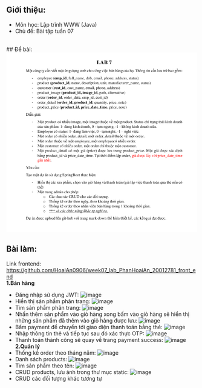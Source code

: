 ## Giới thiệu:
- Môn học: Lập trình WWW (Java)
- Chủ đề: Bài tập tuần 07
<br />
## Đề bài:
<img src="image-readme/img.png"/>
<br />

## Bài làm:
Link frontend:
https://github.com/HoaiAn0906/week07_lab_PhanHoaiAn_20012781_front_end
<br>
<b>1.Bán hàng</b>
- Đăng nhập sử dụng JWT:
![image](https://github.com/HoaiAn0906/week07_lab_PhanHoaiAn_20012781/assets/98022590/7c79b5ef-038f-4e9b-bb5c-bc77a2c847f3)
- Hiển thị sản phẩm phân trang:
![image](https://github.com/HoaiAn0906/week07_lab_PhanHoaiAn_20012781/assets/98022590/c85d6a49-c591-4138-9ab3-85ed420dd8a7)
- Tìm sản phẩm phân trang:
![image](https://github.com/HoaiAn0906/week07_lab_PhanHoaiAn_20012781/assets/98022590/fe2be0e0-4eae-4f9b-ae5e-4901dcbe314e)
- Nhấn thêm sản phẩm vào giỏ hàng xong bấm vào giỏ hàng sẽ hiển thị những sản phẩm đã thêm vào giỏ hàng được lưu:
![image](https://github.com/HoaiAn0906/week07_lab_PhanHoaiAn_20012781/assets/98022590/ea58bdd0-e211-4f4c-b94f-e99a4ff789a9)
- Bấm payment để chuyển tới giao diện thanh toán bằng thẻ:
![image](https://github.com/HoaiAn0906/week07_lab_PhanHoaiAn_20012781/assets/98022590/afb50ee6-e233-4a9c-92ef-3b2f2411cc16)
- Nhập thông tin thẻ và tiếp tục sau đó xác thực OTP:
![image](https://github.com/HoaiAn0906/week07_lab_PhanHoaiAn_20012781/assets/98022590/5deefca6-c7cf-4a0d-bf42-27046a7fb7fc)
- Thanh toán thành công sẽ quay về trang payment success:
![image](https://github.com/HoaiAn0906/week07_lab_PhanHoaiAn_20012781/assets/98022590/63be3664-9620-4ddd-8cbd-6be6ec0802cd)<b>2.Quản lý</b>
- Thống kê order theo tháng năm:
![image](https://github.com/HoaiAn0906/week07_lab_PhanHoaiAn_20012781/assets/98022590/a2cbfd15-3155-4edf-8eae-250899e5fb68)
- Danh sách products:
![image](https://github.com/HoaiAn0906/week07_lab_PhanHoaiAn_20012781/assets/98022590/4a6a352c-2f90-4eea-b98d-1bb7136a8aa2)
- Tìm sản phẩm theo tên:
![image](https://github.com/HoaiAn0906/week07_lab_PhanHoaiAn_20012781/assets/98022590/15e6a9c9-de62-41d1-bdb8-1b3e2808edce)
- CRUD products, lưu ảnh trong thư mục static:
![image](https://github.com/HoaiAn0906/week07_lab_PhanHoaiAn_20012781/assets/98022590/11f900c2-d7e2-42db-afcf-0574b0033d96)
- CRUD các đối tượng khác tương tự
